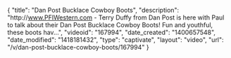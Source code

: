 {
    "title": "Dan Post Bucklace Cowboy Boots",
    "description": "http:\/\/www.PFIWestern.com - Terry Duffy from Dan Post is here with Paul to talk about their Dan Post Bucklace Cowboy Boots! Fun and youthful, these boots hav...",
    "videoid": "167994",
    "date_created": "1400657548",
    "date_modified": "1418181432",
    "type": "captivate",
    "layout": "video",
    "url": "\/v\/dan-post-bucklace-cowboy-boots\/167994"
}